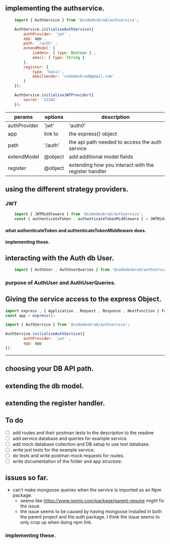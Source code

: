 
## implementing the authservice.

```javascript
    import { AuthService } from '@codedevbrad/authservice';

    AuthService.initialiseAuthService({
        authProvider: 'jwt' , 
        app: app , 
        path: '/auth' , 
        extendModel: {
            isAdmin: { type: Boolean } , 
            email: { type: String }
        },
        register: {
            type: 'basic',
            emailSender: 'codedevbrad@gmail.com'
        }
    });

    AuthService.initialiseJWTProvider({
        secret: '12345'
    });
```

|  perams       |  options                | description  |
|---------------|-------------------------|--------------|
|  authProvider |  'jwt'| 'auth0' | 'passport' | choose the auth provider |
|  app          |   link to                      | the express() object   |
|  path         |  '/auth'                | the api path needed to access the auth service |
|  extendModel  |  @object                | add additional model fields         |
|  register     |  @object                |  extending how you interact with the register handler |

## using the different strategy providers.

### JWT

```javascript
    import { JWTMiddleware } from '@codedevbrad/authservice';
    const { authenticateToken , authenticateTokenMiddleware } = JWTMiddleware;
```

#### what authenticateToken and authenticateTokenMiddleware does.

#### implementing these.

## interacting with the Auth db User.

```javascript
    import { AuthUser , AuthUserQueries } from '@codedevbrad/authservice';
```
### purpose of AuthUser and AuthUserQueries.

## Giving the service access to the express Object.
```javascript
import express , { Application , Request , Response , NextFunction } from 'express';  
const app = express();

import { AuthService } from '@codedevbrad/authservice';

AuthService.initialiseAuthService({
        authProvider: 'jwt' , 
        app: app
});

```
---

## choosing your DB API path.

## extending the db model.

## extending the register handler.



## To do
- [ ]  add routes and their postman tests to the description to the readme
- [ ]  add service database and queries for example service.
- [ ]  add mock database collection and DB setup to use test database.
- [ ]  write jest tests for the example service.
- [ ]  do tests and write postman mock requests for routes.
- [ ]  write documentation of the folder and app structure.

## issues so far.
* can't make mongoose queries when the service is imported as an Npm package.
   - seems like https://www.npmjs.com/package/parent-require might fix the issue. 
   - the issue seems to be caused by having mongoose installed in both the parent project and the auth package. I think
     the issue seems to only crop up when doing npm link.



### implementng these.

